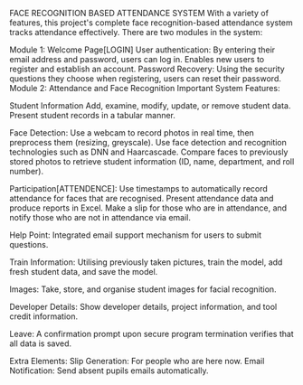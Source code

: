 FACE RECOGNITION BASED ATTENDANCE SYSTEM
With a variety of features, this project's complete face recognition-based attendance system tracks attendance effectively. There are two modules in the system:

Module 1: Welcome Page[LOGIN]
User authentication: By entering their email address and password, users can log in.
Enables new users to register and establish an account.
Password Recovery: Using the security questions they choose when registering, users can reset their password.
Module 2: Attendance and Face Recognition Important System Features:

Student Information
Add, examine, modify, update, or remove student data.
Present student records in a tabular manner.

Face Detection:
Use a webcam to record photos in real time, then preprocess them (resizing, greyscale).
Use face detection and recognition technologies such as DNN and Haarcascade.
Compare faces to previously stored photos to retrieve student information (ID, name, department, and roll number).

Participation[ATTENDENCE]:
Use timestamps to automatically record attendance for faces that are recognised.
Present attendance data and produce reports in Excel.
Make a slip for those who are in attendance, and notify those who are not in attendance via email.

Help Point:
Integrated email support mechanism for users to submit questions.

Train Information:
Utilising previously taken pictures, train the model, add fresh student data, and save the model.

Images:
Take, store, and organise student images for facial recognition.

Developer Details:
Show developer details, project information, and tool credit information.

Leave:
A confirmation prompt upon secure program termination verifies that all data is saved.

Extra Elements:
Slip Generation: For people who are here now.
Email Notification: Send absent pupils emails automatically.
